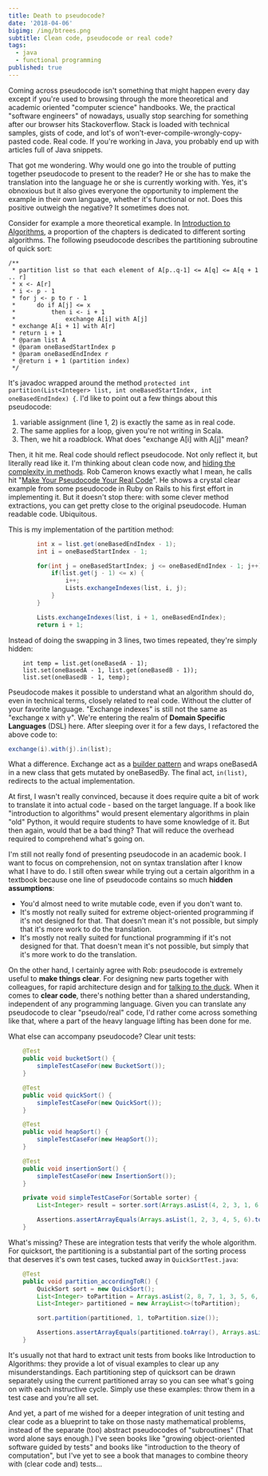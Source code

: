 ```yaml
---
title: Death to pseudocode?
date: '2018-04-06'
bigimg: /img/btrees.png
subtitle: Clean code, pseudocode or real code?
tags:
  - java
  - functional programming
published: true
---
```


Coming across pseudocode isn't something that might happen every day except if you're used to browsing through the more theoretical and academic oriented "computer science" handbooks. We, the practical "software engineers" of nowadays, usually stop searching for something after our browser hits Stackoverflow. Stack is loaded with technical samples, gists of code, and lot's of won't-ever-compile-wrongly-copy-pasted code. Real code. If you're working in Java, you probably end up with articles full of Java snippets. 

That got me wondering. Why would one go into the trouble of putting together pseudocode to present to the reader? He or she has to make the translation into the language he or she is currently working with. Yes, it's obnoxious but it also gives everyone the opportunity to implement the example in their own language, whether it's functional or not. Does this positive outweigh the negative? It sometimes does not.

Consider for example a more theoretical example. In [Introduction to Algorithms](https://www.goodreads.com/book/show/108986.Introduction_to_Algorithms?ac=1), a proportion of the chapters is dedicated to different sorting algorithms. The following pseudocode describes the partitioning subroutine of quick sort:

    /**
     * partition list so that each element of A[p..q-1] <= A[q] <= A[q + 1 .. r]
     * x <- A[r]
     * i <- p - 1
     * for j <- p to r - 1
     *      do if A[j] <= x
     *          then i <- i + 1
     *              exchange A[i] with A[j]
     * exchange A[i + 1] with A[r]
     * return i + 1
     * @param list A
     * @param oneBasedStartIndex p
     * @param oneBasedEndIndex r
     * @return i + 1 (partition index)
     */

It's javadoc wrapped around the method `protected int partition(List<Integer> list, int oneBasedStartIndex, int oneBasedEndIndex) {`. I'd like to point out a few things about this pseudocode:

1. variable assignment (line 1, 2) is exactly the same as in real code.
2. The same applies for a loop, given you're not writing in Scala.
3. Then, we hit a roadblock. What does "exchange A[i] with A[j]" mean?

Then, it hit me. Real code should reflect pseudocode. Not only reflect it, but literally read like it. I'm thinking about clean code now, and [hiding the complexity in methods](/post/hiding-complexity/). Rob Cameron knows exactly what I mean, he calls hit "[Make Your Pseudocode Your Real Code](https://dev.to/cannikin/make-your-pseudocode-your-real-code-96n)". He shows a crystal clear example from some pseudocode in Ruby on Rails to his first effort in implementing it. But it doesn't stop there: with some clever method extractions, you can get pretty close to the original pseudocode. Human readable code. Ubiquitous. 

This is my implementation of the partition method:

```java
        int x = list.get(oneBasedEndIndex - 1);
        int i = oneBasedStartIndex - 1;

        for(int j = oneBasedStartIndex; j <= oneBasedEndIndex - 1; j++) {
            if(list.get(j - 1) <= x) {
                i++;
                Lists.exchangeIndexes(list, i, j);
            }
        }

        Lists.exchangeIndexes(list, i + 1, oneBasedEndIndex);
        return i + 1;
```

Instead of doing the swapping in 3 lines, two times repeated, they're simply hidden:

        int temp = list.get(oneBasedA - 1);
        list.set(oneBasedA - 1, list.get(oneBasedB - 1));
        list.set(oneBasedB - 1, temp);

Pseudocode makes it possible to understand what an algorithm should do, even in technical terms, closely related to real code. Without the clutter of your favorite language. "Exchange indexes" is still not the same as "exchange x with y". We're entering the realm of **Domain Specific Languages** (DSL) here. After sleeping over it for a few days, I refactored the above code to:

```java 
exchange(i).with(j).in(list);
```

What a difference. Exchange act as a [builder pattern](/post/builders-dsl) and wraps oneBasedA in a new class that gets mutated by oneBasedBy. The final act, `in(list)`, redirects to the actual implementation. 

At first, I wasn't really convinced, because it does require quite a bit of work to translate it into actual code - based on the target language. If a book like "introduction to algorithms" would present elementary algorithms in plain "old" Python, it would require students to have some knowledge of it. But then again, would that be a bad thing? That will reduce the overhead required to comprehend what's going on. 

I'm still not really fond of presenting pseudocode in an academic book. I want to focus on comprehension, not on syntax translation after I know what I have to do. I still often swear while trying out a certain algorithm in a textbook because one line of pseudocode contains so much **hidden assumptions**:

- You'd almost need to write mutable code, even if you don't want to.
- It's mostly not really suited for extreme object-oriented programming if it's not designed for that. That doesn't mean it's not possible, but simply that it's more work to do the translation. 
- It's mostly not really suited for functional programming if it's not designed for that. That doesn't mean it's not possible, but simply that it's more work to do the translation. 

On the other hand, I certainly agree with Rob: pseudocode is extremely useful to **make things clear**. For designing new parts together with colleagues, for rapid architecture design and for [talking to the duck](/post/serendipitous-creativity/). When it comes to **clear code**, there's nothing better than a shared understanding, independent of any programming language. Given you can translate any pseudocode to clear "pseudo/real" code, I'd rather come across something like that, where a part of the heavy language lifting has been done for me. 

What else can accompany pseudocode? Clear unit tests:

```java
    @Test
    public void bucketSort() {
        simpleTestCaseFor(new BucketSort());
    }

    @Test
    public void quickSort() {
        simpleTestCaseFor(new QuickSort());
    }

    @Test
    public void heapSort() {
        simpleTestCaseFor(new HeapSort());
    }

    @Test
    public void insertionSort() {
        simpleTestCaseFor(new InsertionSort());
    }

    private void simpleTestCaseFor(Sortable sorter) {
        List<Integer> result = sorter.sort(Arrays.asList(4, 2, 3, 1, 6, 5));

        Assertions.assertArrayEquals(Arrays.asList(1, 2, 3, 4, 5, 6).toArray(), result.toArray());
    }
```

What's missing? These are integration tests that verify the whole algorithm. For quicksort, the partitioning is a substantial part of the sorting process that deserves it's own test cases, tucked away in `QuickSortTest.java`:

```java
    @Test
    public void partition_accordingToR() {
        QuickSort sort = new QuickSort();
        List<Integer> toPartition = Arrays.asList(2, 8, 7, 1, 3, 5, 6, 4);
        List<Integer> partitioned = new ArrayList<>(toPartition);

        sort.partition(partitioned, 1, toPartition.size());

        Assertions.assertArrayEquals(partitioned.toArray(), Arrays.asList(2, 1, 3, 4, 7, 5, 6, 8).toArray());
    }
```

It's usually not that hard to extract unit tests from books like Introduction to Algorithms: they provide a lot of visual examples to clear up any misunderstandings. Each partitioning step of quicksort can be drawn separately using the current partitioned array so you can see what's going on with each instructive cycle. Simply use these examples: throw them in a test case and you're all set. 

And yet, a part of me wished for a deeper integration of unit testing and clear code as a blueprint to take on those nasty mathematical problems, instead of the separate (too) abstract pseudocodes of "subroutines" (That word alone says enough.) I've seen books like "growing object-oriented software guided by tests" and books like "introduction to the theory of computation", but I've yet to see a book that manages to combine theory with (clear code and) tests...